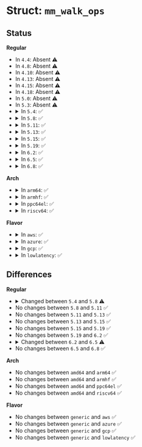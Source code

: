 # Struct: <code>mm_walk_ops</code>

## Status
<b>Regular</b>
<ul>
<li>
In <code>4.4</code>: Absent ⚠️
</li>
<li>
In <code>4.8</code>: Absent ⚠️
</li>
<li>
In <code>4.10</code>: Absent ⚠️
</li>
<li>
In <code>4.13</code>: Absent ⚠️
</li>
<li>
In <code>4.15</code>: Absent ⚠️
</li>
<li>
In <code>4.18</code>: Absent ⚠️
</li>
<li>
In <code>5.0</code>: Absent ⚠️
</li>
<li>
In <code>5.3</code>: Absent ⚠️
</li>
<li>
<details>
<summary>In <code>5.4</code>: ✅</summary>

```c
struct mm_walk_ops {
    int (*pud_entry)(pud_t *, long unsigned int, long unsigned int, struct mm_walk *);
    int (*pmd_entry)(pmd_t *, long unsigned int, long unsigned int, struct mm_walk *);
    int (*pte_entry)(pte_t *, long unsigned int, long unsigned int, struct mm_walk *);
    int (*pte_hole)(long unsigned int, long unsigned int, struct mm_walk *);
    int (*hugetlb_entry)(pte_t *, long unsigned int, long unsigned int, long unsigned int, struct mm_walk *);
    int (*test_walk)(long unsigned int, long unsigned int, struct mm_walk *);
};
```
</details>
</li>
<li>
<details>
<summary>In <code>5.8</code>: ✅</summary>

```c
struct mm_walk_ops {
    int (*pgd_entry)(pgd_t *, long unsigned int, long unsigned int, struct mm_walk *);
    int (*p4d_entry)(p4d_t *, long unsigned int, long unsigned int, struct mm_walk *);
    int (*pud_entry)(pud_t *, long unsigned int, long unsigned int, struct mm_walk *);
    int (*pmd_entry)(pmd_t *, long unsigned int, long unsigned int, struct mm_walk *);
    int (*pte_entry)(pte_t *, long unsigned int, long unsigned int, struct mm_walk *);
    int (*pte_hole)(long unsigned int, long unsigned int, int, struct mm_walk *);
    int (*hugetlb_entry)(pte_t *, long unsigned int, long unsigned int, long unsigned int, struct mm_walk *);
    int (*test_walk)(long unsigned int, long unsigned int, struct mm_walk *);
    int (*pre_vma)(long unsigned int, long unsigned int, struct mm_walk *);
    void (*post_vma)(struct mm_walk *);
};
```
</details>
</li>
<li>
<details>
<summary>In <code>5.11</code>: ✅</summary>

```c
struct mm_walk_ops {
    int (*pgd_entry)(pgd_t *, long unsigned int, long unsigned int, struct mm_walk *);
    int (*p4d_entry)(p4d_t *, long unsigned int, long unsigned int, struct mm_walk *);
    int (*pud_entry)(pud_t *, long unsigned int, long unsigned int, struct mm_walk *);
    int (*pmd_entry)(pmd_t *, long unsigned int, long unsigned int, struct mm_walk *);
    int (*pte_entry)(pte_t *, long unsigned int, long unsigned int, struct mm_walk *);
    int (*pte_hole)(long unsigned int, long unsigned int, int, struct mm_walk *);
    int (*hugetlb_entry)(pte_t *, long unsigned int, long unsigned int, long unsigned int, struct mm_walk *);
    int (*test_walk)(long unsigned int, long unsigned int, struct mm_walk *);
    int (*pre_vma)(long unsigned int, long unsigned int, struct mm_walk *);
    void (*post_vma)(struct mm_walk *);
};
```
</details>
</li>
<li>
<details>
<summary>In <code>5.13</code>: ✅</summary>

```c
struct mm_walk_ops {
    int (*pgd_entry)(pgd_t *, long unsigned int, long unsigned int, struct mm_walk *);
    int (*p4d_entry)(p4d_t *, long unsigned int, long unsigned int, struct mm_walk *);
    int (*pud_entry)(pud_t *, long unsigned int, long unsigned int, struct mm_walk *);
    int (*pmd_entry)(pmd_t *, long unsigned int, long unsigned int, struct mm_walk *);
    int (*pte_entry)(pte_t *, long unsigned int, long unsigned int, struct mm_walk *);
    int (*pte_hole)(long unsigned int, long unsigned int, int, struct mm_walk *);
    int (*hugetlb_entry)(pte_t *, long unsigned int, long unsigned int, long unsigned int, struct mm_walk *);
    int (*test_walk)(long unsigned int, long unsigned int, struct mm_walk *);
    int (*pre_vma)(long unsigned int, long unsigned int, struct mm_walk *);
    void (*post_vma)(struct mm_walk *);
};
```
</details>
</li>
<li>
<details>
<summary>In <code>5.15</code>: ✅</summary>

```c
struct mm_walk_ops {
    int (*pgd_entry)(pgd_t *, long unsigned int, long unsigned int, struct mm_walk *);
    int (*p4d_entry)(p4d_t *, long unsigned int, long unsigned int, struct mm_walk *);
    int (*pud_entry)(pud_t *, long unsigned int, long unsigned int, struct mm_walk *);
    int (*pmd_entry)(pmd_t *, long unsigned int, long unsigned int, struct mm_walk *);
    int (*pte_entry)(pte_t *, long unsigned int, long unsigned int, struct mm_walk *);
    int (*pte_hole)(long unsigned int, long unsigned int, int, struct mm_walk *);
    int (*hugetlb_entry)(pte_t *, long unsigned int, long unsigned int, long unsigned int, struct mm_walk *);
    int (*test_walk)(long unsigned int, long unsigned int, struct mm_walk *);
    int (*pre_vma)(long unsigned int, long unsigned int, struct mm_walk *);
    void (*post_vma)(struct mm_walk *);
};
```
</details>
</li>
<li>
<details>
<summary>In <code>5.19</code>: ✅</summary>

```c
struct mm_walk_ops {
    int (*pgd_entry)(pgd_t *, long unsigned int, long unsigned int, struct mm_walk *);
    int (*p4d_entry)(p4d_t *, long unsigned int, long unsigned int, struct mm_walk *);
    int (*pud_entry)(pud_t *, long unsigned int, long unsigned int, struct mm_walk *);
    int (*pmd_entry)(pmd_t *, long unsigned int, long unsigned int, struct mm_walk *);
    int (*pte_entry)(pte_t *, long unsigned int, long unsigned int, struct mm_walk *);
    int (*pte_hole)(long unsigned int, long unsigned int, int, struct mm_walk *);
    int (*hugetlb_entry)(pte_t *, long unsigned int, long unsigned int, long unsigned int, struct mm_walk *);
    int (*test_walk)(long unsigned int, long unsigned int, struct mm_walk *);
    int (*pre_vma)(long unsigned int, long unsigned int, struct mm_walk *);
    void (*post_vma)(struct mm_walk *);
};
```
</details>
</li>
<li>
<details>
<summary>In <code>6.2</code>: ✅</summary>

```c
struct mm_walk_ops {
    int (*pgd_entry)(pgd_t *, long unsigned int, long unsigned int, struct mm_walk *);
    int (*p4d_entry)(p4d_t *, long unsigned int, long unsigned int, struct mm_walk *);
    int (*pud_entry)(pud_t *, long unsigned int, long unsigned int, struct mm_walk *);
    int (*pmd_entry)(pmd_t *, long unsigned int, long unsigned int, struct mm_walk *);
    int (*pte_entry)(pte_t *, long unsigned int, long unsigned int, struct mm_walk *);
    int (*pte_hole)(long unsigned int, long unsigned int, int, struct mm_walk *);
    int (*hugetlb_entry)(pte_t *, long unsigned int, long unsigned int, long unsigned int, struct mm_walk *);
    int (*test_walk)(long unsigned int, long unsigned int, struct mm_walk *);
    int (*pre_vma)(long unsigned int, long unsigned int, struct mm_walk *);
    void (*post_vma)(struct mm_walk *);
};
```
</details>
</li>
<li>
<details>
<summary>In <code>6.5</code>: ✅</summary>

```c
struct mm_walk_ops {
    int (*pgd_entry)(pgd_t *, long unsigned int, long unsigned int, struct mm_walk *);
    int (*p4d_entry)(p4d_t *, long unsigned int, long unsigned int, struct mm_walk *);
    int (*pud_entry)(pud_t *, long unsigned int, long unsigned int, struct mm_walk *);
    int (*pmd_entry)(pmd_t *, long unsigned int, long unsigned int, struct mm_walk *);
    int (*pte_entry)(pte_t *, long unsigned int, long unsigned int, struct mm_walk *);
    int (*pte_hole)(long unsigned int, long unsigned int, int, struct mm_walk *);
    int (*hugetlb_entry)(pte_t *, long unsigned int, long unsigned int, long unsigned int, struct mm_walk *);
    int (*test_walk)(long unsigned int, long unsigned int, struct mm_walk *);
    int (*pre_vma)(long unsigned int, long unsigned int, struct mm_walk *);
    void (*post_vma)(struct mm_walk *);
    enum page_walk_lock walk_lock;
};
```
</details>
</li>
<li>
<details>
<summary>In <code>6.8</code>: ✅</summary>

```c
struct mm_walk_ops {
    int (*pgd_entry)(pgd_t *, long unsigned int, long unsigned int, struct mm_walk *);
    int (*p4d_entry)(p4d_t *, long unsigned int, long unsigned int, struct mm_walk *);
    int (*pud_entry)(pud_t *, long unsigned int, long unsigned int, struct mm_walk *);
    int (*pmd_entry)(pmd_t *, long unsigned int, long unsigned int, struct mm_walk *);
    int (*pte_entry)(pte_t *, long unsigned int, long unsigned int, struct mm_walk *);
    int (*pte_hole)(long unsigned int, long unsigned int, int, struct mm_walk *);
    int (*hugetlb_entry)(pte_t *, long unsigned int, long unsigned int, long unsigned int, struct mm_walk *);
    int (*test_walk)(long unsigned int, long unsigned int, struct mm_walk *);
    int (*pre_vma)(long unsigned int, long unsigned int, struct mm_walk *);
    void (*post_vma)(struct mm_walk *);
    enum page_walk_lock walk_lock;
};
```
</details>
</li>
</ul>
<b>Arch</b>
<ul>
<li>
<details>
<summary>In <code>arm64</code>: ✅</summary>

```c
struct mm_walk_ops {
    int (*pud_entry)(pud_t *, long unsigned int, long unsigned int, struct mm_walk *);
    int (*pmd_entry)(pmd_t *, long unsigned int, long unsigned int, struct mm_walk *);
    int (*pte_entry)(pte_t *, long unsigned int, long unsigned int, struct mm_walk *);
    int (*pte_hole)(long unsigned int, long unsigned int, struct mm_walk *);
    int (*hugetlb_entry)(pte_t *, long unsigned int, long unsigned int, long unsigned int, struct mm_walk *);
    int (*test_walk)(long unsigned int, long unsigned int, struct mm_walk *);
};
```
</details>
</li>
<li>
<details>
<summary>In <code>armhf</code>: ✅</summary>

```c
struct mm_walk_ops {
    int (*pud_entry)(pud_t *, long unsigned int, long unsigned int, struct mm_walk *);
    int (*pmd_entry)(pmd_t *, long unsigned int, long unsigned int, struct mm_walk *);
    int (*pte_entry)(pte_t *, long unsigned int, long unsigned int, struct mm_walk *);
    int (*pte_hole)(long unsigned int, long unsigned int, struct mm_walk *);
    int (*hugetlb_entry)(pte_t *, long unsigned int, long unsigned int, long unsigned int, struct mm_walk *);
    int (*test_walk)(long unsigned int, long unsigned int, struct mm_walk *);
};
```
</details>
</li>
<li>
<details>
<summary>In <code>ppc64el</code>: ✅</summary>

```c
struct mm_walk_ops {
    int (*pud_entry)(pud_t *, long unsigned int, long unsigned int, struct mm_walk *);
    int (*pmd_entry)(pmd_t *, long unsigned int, long unsigned int, struct mm_walk *);
    int (*pte_entry)(pte_t *, long unsigned int, long unsigned int, struct mm_walk *);
    int (*pte_hole)(long unsigned int, long unsigned int, struct mm_walk *);
    int (*hugetlb_entry)(pte_t *, long unsigned int, long unsigned int, long unsigned int, struct mm_walk *);
    int (*test_walk)(long unsigned int, long unsigned int, struct mm_walk *);
};
```
</details>
</li>
<li>
<details>
<summary>In <code>riscv64</code>: ✅</summary>

```c
struct mm_walk_ops {
    int (*pud_entry)(pud_t *, long unsigned int, long unsigned int, struct mm_walk *);
    int (*pmd_entry)(pmd_t *, long unsigned int, long unsigned int, struct mm_walk *);
    int (*pte_entry)(pte_t *, long unsigned int, long unsigned int, struct mm_walk *);
    int (*pte_hole)(long unsigned int, long unsigned int, struct mm_walk *);
    int (*hugetlb_entry)(pte_t *, long unsigned int, long unsigned int, long unsigned int, struct mm_walk *);
    int (*test_walk)(long unsigned int, long unsigned int, struct mm_walk *);
};
```
</details>
</li>
</ul>
<b>Flavor</b>
<ul>
<li>
<details>
<summary>In <code>aws</code>: ✅</summary>

```c
struct mm_walk_ops {
    int (*pud_entry)(pud_t *, long unsigned int, long unsigned int, struct mm_walk *);
    int (*pmd_entry)(pmd_t *, long unsigned int, long unsigned int, struct mm_walk *);
    int (*pte_entry)(pte_t *, long unsigned int, long unsigned int, struct mm_walk *);
    int (*pte_hole)(long unsigned int, long unsigned int, struct mm_walk *);
    int (*hugetlb_entry)(pte_t *, long unsigned int, long unsigned int, long unsigned int, struct mm_walk *);
    int (*test_walk)(long unsigned int, long unsigned int, struct mm_walk *);
};
```
</details>
</li>
<li>
<details>
<summary>In <code>azure</code>: ✅</summary>

```c
struct mm_walk_ops {
    int (*pud_entry)(pud_t *, long unsigned int, long unsigned int, struct mm_walk *);
    int (*pmd_entry)(pmd_t *, long unsigned int, long unsigned int, struct mm_walk *);
    int (*pte_entry)(pte_t *, long unsigned int, long unsigned int, struct mm_walk *);
    int (*pte_hole)(long unsigned int, long unsigned int, struct mm_walk *);
    int (*hugetlb_entry)(pte_t *, long unsigned int, long unsigned int, long unsigned int, struct mm_walk *);
    int (*test_walk)(long unsigned int, long unsigned int, struct mm_walk *);
};
```
</details>
</li>
<li>
<details>
<summary>In <code>gcp</code>: ✅</summary>

```c
struct mm_walk_ops {
    int (*pud_entry)(pud_t *, long unsigned int, long unsigned int, struct mm_walk *);
    int (*pmd_entry)(pmd_t *, long unsigned int, long unsigned int, struct mm_walk *);
    int (*pte_entry)(pte_t *, long unsigned int, long unsigned int, struct mm_walk *);
    int (*pte_hole)(long unsigned int, long unsigned int, struct mm_walk *);
    int (*hugetlb_entry)(pte_t *, long unsigned int, long unsigned int, long unsigned int, struct mm_walk *);
    int (*test_walk)(long unsigned int, long unsigned int, struct mm_walk *);
};
```
</details>
</li>
<li>
<details>
<summary>In <code>lowlatency</code>: ✅</summary>

```c
struct mm_walk_ops {
    int (*pud_entry)(pud_t *, long unsigned int, long unsigned int, struct mm_walk *);
    int (*pmd_entry)(pmd_t *, long unsigned int, long unsigned int, struct mm_walk *);
    int (*pte_entry)(pte_t *, long unsigned int, long unsigned int, struct mm_walk *);
    int (*pte_hole)(long unsigned int, long unsigned int, struct mm_walk *);
    int (*hugetlb_entry)(pte_t *, long unsigned int, long unsigned int, long unsigned int, struct mm_walk *);
    int (*test_walk)(long unsigned int, long unsigned int, struct mm_walk *);
};
```
</details>
</li>
</ul>

## Differences
<b>Regular</b>
<ul>
<li>
<details>
<summary>Changed between <code>5.4</code> and <code>5.8</code> ⚠️</summary>
<ul>
<li>
<b>Field added. </b>
<code>int (*pgd_entry)(pgd_t *, long unsigned int, long unsigned int, struct mm_walk *)</code>
</li>
<li>
<b>Field added. </b>
<code>int (*p4d_entry)(p4d_t *, long unsigned int, long unsigned int, struct mm_walk *)</code>
</li>
<li>
<b>Field added. </b>
<code>int (*pre_vma)(long unsigned int, long unsigned int, struct mm_walk *)</code>
</li>
<li>
<b>Field added. </b>
<code>void (*post_vma)(struct mm_walk *)</code>
</li>
<li>
<b>Field type changed. </b>
<code>int (*pte_hole)(long unsigned int, long unsigned int, struct mm_walk *)</code> ➡️ <code>int (*pte_hole)(long unsigned int, long unsigned int, int, struct mm_walk *)</code>
</li>
</ul>
</details>
</li>
<li>
No changes between <code>5.8</code> and <code>5.11</code> ✅
</li>
<li>
No changes between <code>5.11</code> and <code>5.13</code> ✅
</li>
<li>
No changes between <code>5.13</code> and <code>5.15</code> ✅
</li>
<li>
No changes between <code>5.15</code> and <code>5.19</code> ✅
</li>
<li>
No changes between <code>5.19</code> and <code>6.2</code> ✅
</li>
<li>
<details>
<summary>Changed between <code>6.2</code> and <code>6.5</code> ⚠️</summary>
<ul>
<li>
<b>Field added. </b>
<code>enum page_walk_lock walk_lock</code>
</li>
</ul>
</details>
</li>
<li>
No changes between <code>6.5</code> and <code>6.8</code> ✅
</li>
</ul>
<b>Arch</b>
<ul>
<li>
No changes between <code>amd64</code> and <code>arm64</code> ✅
</li>
<li>
No changes between <code>amd64</code> and <code>armhf</code> ✅
</li>
<li>
No changes between <code>amd64</code> and <code>ppc64el</code> ✅
</li>
<li>
No changes between <code>amd64</code> and <code>riscv64</code> ✅
</li>
</ul>
<b>Flavor</b>
<ul>
<li>
No changes between <code>generic</code> and <code>aws</code> ✅
</li>
<li>
No changes between <code>generic</code> and <code>azure</code> ✅
</li>
<li>
No changes between <code>generic</code> and <code>gcp</code> ✅
</li>
<li>
No changes between <code>generic</code> and <code>lowlatency</code> ✅
</li>
</ul>
